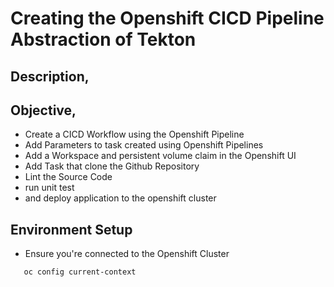 # Creating the Openshift CICD Pipeline Abstraction of Tekton

## Description,

## Objective,
* Create a CICD Workflow using the Openshift Pipeline
* Add Parameters to task created using Openshift Pipelines
* Add a Workspace and persistent volume claim in the Openshift UI
* Add Task that clone the Github Repository 
* Lint the Source Code
* run unit test 
* and deploy application to the openshift cluster

## Environment Setup
* Ensure you're connected to the Openshift Cluster
```bash
   oc config current-context
```
